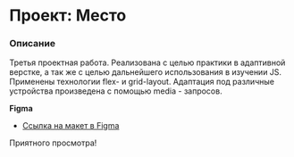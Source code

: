 # Проект: Место

### Описание
Третья проектная работа. Реализована с целью практики в адаптивной верстке, а так же с целью дальнейшего использования в изучении JS. Применены технологии flex- и grid-layout. Адаптация под различные устройства произведена с помощью media - запросов.

**Figma**

* [Ссылка на макет в Figma](https://www.figma.com/file/2cn9N9jSkmxD84oJik7xL7/JavaScript.-Sprint-4?node-id=0%3A1)

Приятного просмотра!
